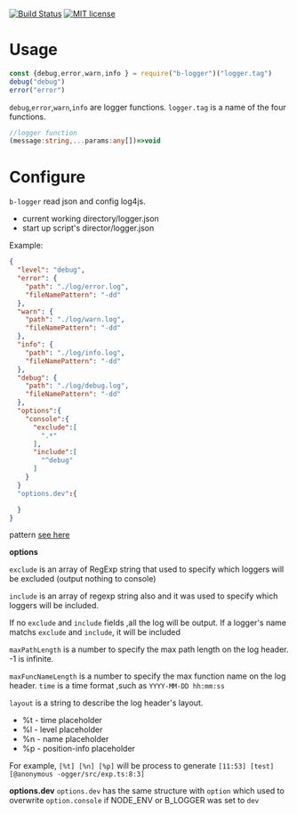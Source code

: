 [![Build Status](https://travis-ci.org/{{github-user-name}}/{{github-app-name}}.svg?branch=master)](https://travis-ci.org/{{github-user-name}}/{{github-app-name}}.svg?branch=master)
[![MIT license](http://img.shields.io/badge/license-MIT-brightgreen.svg)](http://opensource.org/licenses/MIT)

# Usage
```javascript
const {debug,error,warn,info } = require("b-logger")("logger.tag")
debug("debug")
error("error")
```
`debug`,`error`,`warn`,`info` are logger functions.
`logger.tag` is a name of the four functions.

```typescript
//logger function
(message:string,...params:any[])=>void
```

# Configure

`b-logger` read json and config log4js. 

+ current working directory/logger.json
+ start up script's director/logger.json

Example:

```json
{
  "level": "debug",
  "error": {
    "path": "./log/error.log",
    "fileNamePattern": "-dd"
  },
  "warn": {
    "path": "./log/warn.log",
    "fileNamePattern": "-dd"
  },
  "info": {
    "path": "./log/info.log",
    "fileNamePattern": "-dd"
  },
  "debug": {
    "path": "./log/debug.log",
    "fileNamePattern": "-dd"
  },
  "options":{
    "console":{
      "exclude":[
        ".*"
      ],
      "include":[
        "^debug"
      ]
    }
  }
  "options.dev":{

  }
}
```

pattern  <a href="https://github.com/nomiddlename/log4js-node/wiki/Date-rolling-file-appender">see here</a>


**options**



`exclude` is an array of RegExp string that used to specify which loggers will be excluded (output nothing to console)

`include` is an array of regexp string also and it was used to specify which loggers will be included.

If no `exclude` and `include` fields ,all the log will be output. 
If a logger's name matchs `exclude` and `include`, it will be included

`maxPathLength` is a number to specify the max path length on the log header. -1 is infinite.

`maxFuncNameLength` is a number to specify the max function name on the log header.
`time` is a time format ,such as `YYYY-MM-DD hh:mm:ss`

`layout` is a string to describe the log header's layout.
 + %t - time placeholder
 + %l - level placeholder
 + %n - name placeholder
 + %p - position-info placeholder

 For example, `[%t] [%n] [%p]` will be process to generate `[11:53] [test] [@anonymous -ogger/src/exp.ts:8:3]`

**options.dev**
`options.dev` has the same structure with `option` which used to overwrite `option.console` if NODE_ENV or B_LOGGER was set to `dev`